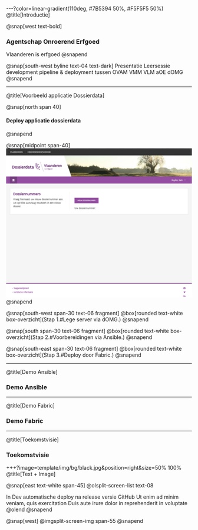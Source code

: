 ---?color=linear-gradient(110deg, #7B5394 50%, #F5F5F5 50%)
@title[Introductie]

<!--
Tip! Get started with this template as follows:
Step 1. Delete the contents of this PITCHME.md file.
Step 2. Start adding your own custom slide content.
Step 3. Copy slide markdown snippets from template/md directory as needed.
-->

@snap[west text-bold]
### Agentschap Onroerend Erfgoed
Vlaanderen is erfgoed
@snapend

@snap[south-west byline text-04 text-dark]
Presentatie Leersessie development pipeline & deployment tussen OVAM VMM VLM aOE dOMG
@snapend

---
@title[Voorbeeld applicatie Dossierdata]

@snap[north span 40]
#### Deploy applicatie dossierdata
@snapend

@snap[midpoint span-40]
![GATEWAY](template/img/screenshot-dev-dossiers.png)
@snapend

@snap[south-west span-30 text-06 fragment]
@box[rounded text-white box-overzicht](Stap 1.#Lege server via dOMG.)
@snapend

@snap[south span-30 text-06 fragment]
@box[rounded text-white box-overzicht](Stap 2.#Voorbereidingen via Ansible.)
@snapend

@snap[south-east span-30 text-06 fragment]
@box[rounded text-white box-overzicht](Stap 3.#Deploy door Fabric.)
@snapend

---
@title[Demo Ansible]

### Demo Ansible

---

@title[Demo Fabric]

### Demo Fabric

---
@title[Toekomstvisie]

### Toekomstvisie
+++?image=template/img/bg/black.jpg&position=right&size=50% 100% @title[Text + Image]

@snap[east text-white span-45] @olsplit-screen-list text-08

In Dev automatische deploy na release versie GitHub
Ut enim ad minim veniam, quis exercitation
Duis aute irure dolor in reprehenderit in voluptate @olend @snapend

@snap[west] @imgsplit-screen-img span-55 @snapend

